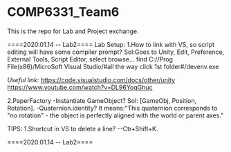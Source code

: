 # COMP6331_Team6
This is the repo for Lab and Project exchange.




====2020.01.14 -- Lab2====
Lab Setup:
1.How to link with VS, so script editing will have some compiler prompt?
Sol:Goes to Unity, Edit, Preference, External Tools, Script Editor, select browse...
find C://Prog File(x86)/MicroSoft Visual Studio/#all the way click 1st folder#/devenv.exe

*Useful link:* 
https://code.visualstudio.com/docs/other/unity
https://www.youtube.com/watch?v=DL96YoqGhuc

2.PaperFactory
-Instantiate GameObject?
Sol: [GameObj, Position, Rotation].
-Quaternion.identity?
It means:"This quaternion corresponds to "no rotation" - the object is perfectly aligned with the world or parent axes."



TIPS:
1.Shortcut in VS to delete a line?
--Ctr+Shift+K.

====2020.01.14 -- Lab2====
